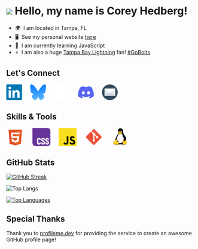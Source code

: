 # ![](https://user-images.githubusercontent.com/18350557/176309783-0785949b-9127-417c-8b55-ab5a4333674e.gif) Hello, my name is Corey Hedberg!

- 🌍  I am located in Tampa, FL
- 🖥️  See my personal website [here](https://coreyhedberg.dev)
- 🧠  I am currently learning JavaScript
- ⚡  I am also a huge [Tampa Bay Lightning](https://www.nhl.com/lightning) fan! [#GoBolts](https://bsky.app/hashtag/GoBolts)

## Let's Connect

<p align="left">
<a href="https://www.linkedin.com/in/coreyhedberg" target="_blank" rel="noreferrer"><img src="./images/linkedin.svg" style="padding-right:18px;" alt="LinkedIn" width="42" height="42" /></a>
<a href="https://bsky.app/profile/cheddr.bsky.social" target="_blank" rel="noreferrer"><img src="./images/bluesky.svg" style="padding-right:18px;" alt="Bluesky" width="42" height="42" /></a>
<a href="https://www.freecodecamp.org/coreyhedberg" target="_blank" rel="noreferrer"><img src="./images/free_code_camp.svg" style="padding-right:18px;" alt="Free Code Camp" width="42" height="42"/></a>
<a href="https://discord.com/users/CoreyH#1378" target="_blank" rel="noreferrer"><img src="./images/discord.svg" style="padding-right:18px;" alt="Discord" width="42" height="42" /></a>
<a href="mailto:corey@coreyhedberg.dev" rel="noreferrer"><img src="./images/email.svg" style="padding-right:18px;" alt="Email" width="42" height="42" /></a>
</p>

## Skills & Tools

<p align="left">
<img src="./images/html5.svg" alt="HTML5" width="48" style="padding-right:18px;"  />
<img src="./images/css.svg" alt="CSS" width="48" style="padding-right:18px;" />
<img src="./images/javascript.svg" alt="JavaScript" width="48" style="padding-right:18px;"  />
<img src="./images/git.svg" alt="Git" width="48" style="padding-right:18px;"  />
<img src="./images/linux.svg" alt="Linux" width="48" style="padding-right:18px;"  />
</p>

## GitHub Stats

<a href="https://git.io/streak-stats"><img src="https://streak-stats.demolab.com?user=CoreyHedberg&theme=tokyonight&hide_border=true&border_radius=8" alt="GitHub Streak" /></a>

<!-- Old Github stats badge
<a href="http://www.github.com/CoreyHedberg"><img src="https://github-readme-streak-stats.herokuapp.com/?user=CoreyHedberg&stroke=ffffff&background=1c1917&ring=0891b2&fire=0891b2&currStreakNum=ffffff&currStreakLabel=0891b2&sideNums=ffffff&sideLabels=ffffff&dates=ffffff&hide_border=true" /></a>
-->

![Top Langs](https://github-readme-stats.vercel.app/api/top-langs/?username=CoreyHedberg&layout=donut&theme=toykonight)

<a href="https://github.com/CoreyHedberg" align="left"><img src="https://github-readme-stats.vercel.app/api/top-langs/?username=CoreyHedberg&langs_count=10&title_color=0891b2&text_color=ffffff&icon_color=0891b2&bg_color=1c1917&hide_border=true&locale=en&custom_title=Top%20%Languages" alt="Top Languages" /></a>

## Special Thanks

Thank you to [profileme.dev](https://www.profileme.dev/) for providing the service to create an awesome GitHub profile page!
